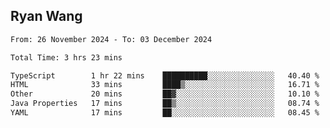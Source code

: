 ## Ryan Wang

<!--START_SECTION:waka-->

```txt
From: 26 November 2024 - To: 03 December 2024

Total Time: 3 hrs 23 mins

TypeScript        1 hr 22 mins    ██████████░░░░░░░░░░░░░░░   40.40 %
HTML              33 mins         ████▒░░░░░░░░░░░░░░░░░░░░   16.71 %
Other             20 mins         ██▓░░░░░░░░░░░░░░░░░░░░░░   10.10 %
Java Properties   17 mins         ██▒░░░░░░░░░░░░░░░░░░░░░░   08.74 %
YAML              17 mins         ██░░░░░░░░░░░░░░░░░░░░░░░   08.45 %
```

<!--END_SECTION:waka-->
